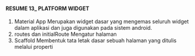 #### RESUME 13_ PLATFORM WIDGET
1. Material App 
   Merupakan widget dasar yang mengemas seluruh widget dalam aplikasi dan juga digunakan pada sistem android.
2. routes dan initialRoute
   Mengatur halaman
3. Scaffold
   Membentuk tata letak dasar sebuah halaman yang ditulis melalui properti